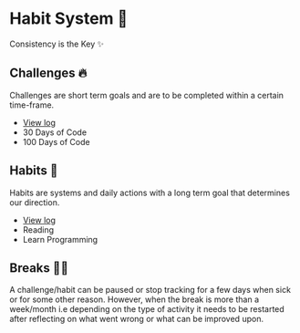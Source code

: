 # Habit System 🧭

Consistency is the Key ✨

## Challenges 🔥

Challenges are short term goals and are to be completed within a certain time-frame.

* [View log](https://github.com/abhiramready/Habit-System/blob/master/Challenges/README_Challenges.md)
* 30 Days of Code
* 100 Days of Code


## Habits 📅

Habits are systems and daily actions with a long term goal that determines our direction.

* [View log](https://github.com/abhiramready/Habit-System/blob/master/Habits/README_Habits.md)
* Reading
* Learn Programming

## Breaks 🧘‍♂️

A challenge/habit can be paused or stop tracking for a few days when sick or for some other reason. However, when the break is more than a week/month i.e depending on the type of activity it needs to be restarted after reflecting on what went wrong or what can be improved upon.
